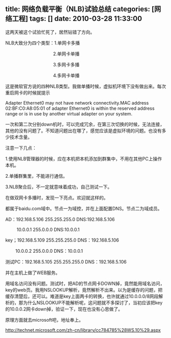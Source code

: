 title: 网络负载平衡（NLB)试验总结
categories: [网络工程]
tags: []
date: 2010-03-28 11:33:00
---
<p>这两天被这个试验忙死了，居然钻错了方向。</p><p>NLB大致分为四个类型：1.单网卡多播</p><p>&nbsp;&nbsp;&nbsp;&nbsp;&nbsp;&nbsp;&nbsp;&nbsp;&nbsp;&nbsp;&nbsp;&nbsp;&nbsp;&nbsp;&nbsp;&nbsp;&nbsp;&nbsp;&nbsp;&nbsp;&nbsp;&nbsp;&nbsp;&nbsp;&nbsp;&nbsp;&nbsp;&nbsp;&nbsp;&nbsp;&nbsp;&nbsp;&nbsp;&nbsp;&nbsp;&nbsp;&nbsp;  2.单网卡单播</p><p>&nbsp;&nbsp;&nbsp;&nbsp;&nbsp;&nbsp;&nbsp;&nbsp;&nbsp;&nbsp;&nbsp;&nbsp;&nbsp;&nbsp;&nbsp;&nbsp;&nbsp;&nbsp;&nbsp;&nbsp;&nbsp;&nbsp;&nbsp;&nbsp;&nbsp;&nbsp;&nbsp;&nbsp;&nbsp;&nbsp;&nbsp;&nbsp;&nbsp;&nbsp;&nbsp;&nbsp;&nbsp;  3.多网卡多播</p><p>&nbsp;&nbsp;&nbsp;&nbsp;&nbsp;&nbsp;&nbsp;&nbsp;&nbsp;&nbsp;&nbsp;&nbsp;&nbsp;&nbsp;&nbsp;&nbsp;&nbsp;&nbsp;&nbsp;&nbsp;&nbsp;&nbsp;&nbsp;&nbsp;&nbsp;&nbsp;&nbsp;&nbsp;&nbsp;&nbsp;&nbsp;&nbsp;&nbsp;&nbsp;&nbsp;&nbsp;&nbsp;  4.多网卡单播</p><p>这是微软官方说的四种NLB类型。我做单播时候，虚拟机环境下没有做出来。每次重启网卡的时候就提示</p><p>Adapter Ethernet0 may not have network connectivity.MAC address 02:BF:C0:A8:05:01 of adapter Ethernet0 is within the reserved address range or is in use by another virtual adapter on your system.</p><p>一次和第二次分别down机时，可以完成冗余，在第三次切换的时候，无法连接，其他的没有问题了。不知道问题出在哪了，感觉应该是虚拟环境的问题。也没有多少技术含量。</p><p>注意一下几点：</p><p>1.使用NLB管理器的时候，应在本机把本机添加到群集中，不用在其他PC上操作本机。</p><p>2.单播群集里，不能进行通信。</p><p>3.NLB聚合后，不一定就意味着成功，自己测试一下。</p><p> </p><p>在做双网卡多播时，发现一下亮点。欢迎就这样的。</p><p>都属于baidu.com域中。节点一为域控，并在上面配置DNS。节点二为域成员。</p><p>AD：192.168.5.106 255.255.255.0  DNS:192.168.5.106</p><p>&nbsp;&nbsp;&nbsp;&nbsp;&nbsp;&nbsp;&nbsp;&nbsp;  10.0.0.1  255.0.0.0 DNS:10.0.0.1</p><p>key；192.168.5.109 255.255.255.0 DNS：192.168.5.106</p><p>&nbsp;&nbsp;&nbsp;&nbsp;&nbsp;&nbsp;&nbsp;  10.0.0.2  255.0.0.0  DNS：10.0.0.1</p><p> </p><p>测试PC：192.168.5.105  255.255.255.0 DNS：192.168.5.106</p><p>并在主机上做了WEB服务。</p><p>用域名访问没有问题。测试时，把AD的节点网卡DOWN掉，竟然能用域名访问，key的web页。我用NSLOOKUP解析，竟然解析不出来。以为是缓存的问题，把缓存清楚后，还可以。难道是key上面两卡的转换，也许就通过10.0.0.0/8网段解析的，那为什么NSLOOKUP不能解析呢，这问题就不多探讨了，当初应该把key的10.0.0.2网卡down掉，验证一下，现在也没有心思做了。</p><p>原理方面就去microsoft吧，地址奉上。</p><p><a href="http://technet.microsoft.com/zh-cn/library/cc784785%28WS.10%29.aspx">http://technet.microsoft.com/zh-cn/library/cc784785%28WS.10%29.aspx</a></p>